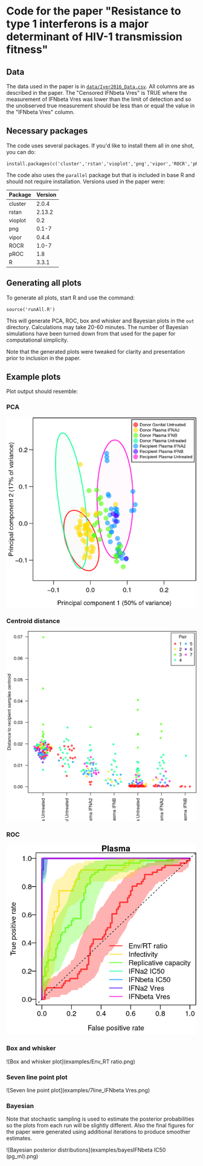# Code for the paper "Resistance to type 1 interferons is a major determinant of HIV-1 transmission fitness"

## Data
The data used in the paper is in [`data/Iyer2016_Data.csv`](data/Iyer2016_Data.csv). All columns are as described in the paper. The "Censored IFNbeta Vres" is TRUE where the measurement of IFNbeta Vres was lower than the limit of detection and so the unobserved true measurement should be less than or equal the value in the "IFNbeta Vres" column.

## Necessary packages
The code uses several packages. If you'd like to install them all in one shot, you can do:

    install.packages(c('cluster','rstan','vioplot','png','vipor','ROCR','pROC'))

The code also uses the `parallel` package but that is included in base R and should not require installation. Versions used in the paper were:

Package|Version
-------|---------
cluster|2.0.4
rstan|2.13.2
vioplot|0.2
png|0.1-7
vipor|0.4.4
ROCR|1.0-7
pROC|1.8
R|3.3.1


## Generating all plots
To generate all plots, start R and use the command:

    source('runAll.R')

This will generate PCA, ROC, box and whisker and Bayesian plots in the `out` directory. Calculations may take 20-60 minutes. The number of Bayesian simulations have been turned down from that used for the paper for computational simplicity.

Note that the generated plots were tweaked for clarity and presentation prior to inclusion in the paper.

## Example plots
Plot output should resemble:

### PCA
![PCA plot](examples/pca-1.png)

### Centroid distance
![Centroid distance plot](examples/centroidDist-0.png)

### ROC
![ROC plot](examples/roc-0.png)

### Box and whisker
![Box and whisker plot](examples/Env_RT ratio.png)

### Seven line point plot
![Seven line point plot](examples/7line_IFNbeta Vres.png)

### Bayesian
Note that stochastic sampling is used to estimate the posterior probabilities so the plots from each run will be slightly different. Also the final figures for the paper were generated using additional iterations to produce smoother estimates.

![Bayesian posterior distributions](examples/bayesIFNbeta IC50 (pg_ml).png)

